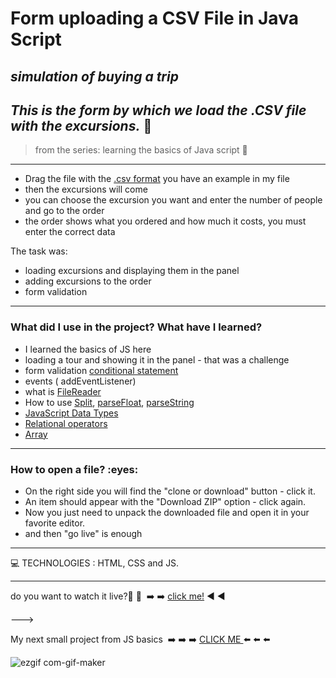 <h1> Form uploading a CSV File in Java Script </h1>

 *<h2>simulation of buying a trip</h2>*
*<h2>This is the form by which we load the .CSV file with the excursions.* :blue_book:</h2>
>from the series: learning the basics of Java script  :muscle:

----

* Drag the file with the [.csv format](https://www.howtogeek.com/348960/what-is-a-csv-file-and-how-do-i-open-it/) you have an example in my file
* then the excursions will come
* you can choose the excursion you want and enter the number of people 
  and go to the order
* the order shows what you ordered and how much it costs, you must enter the correct data


  
The task was:
- loading excursions and displaying them in the panel
- adding excursions to the order
- form validation
-------

<h3>What did I use in the project? What have I learned?</h3>

* I learned the basics of JS here
* loading a tour and showing it in the panel - that was a challenge
* form validation [conditional statement](https://developer.mozilla.org/en-US/docs/Web/JavaScript/Reference/Statements/if...else)
* events ( addEventListener)
* what is [FileReader](https://developer.mozilla.org/en-US/docs/Web/API/FileReader)
* How to use [Split](https://developer.mozilla.org/en-US/docs/Web/JavaScript/Reference/Global_Objects/String/split), [parseFloat](https://developer.mozilla.org/en-US/docs/Web/JavaScript/Reference/Global_Objects/parseFloat), [parseString](https://developer.mozilla.org/en-US/docs/Web/JavaScript/Reference/Global_Objects/JSON/parse)
* [JavaScript Data Types](https://developer.mozilla.org/en-US/docs/Web/JavaScript/Data_structures)
* [Relational operators](https://developer.mozilla.org/en-US/docs/Web/JavaScript/Reference/Operators#expressions_and_operators_by_category)
* [Array](https://developer.mozilla.org/en-US/docs/Web/JavaScript/Reference/Global_Objects/Array)

-----
<h3>How to open a file? :eyes: </h3>

* On the right side you will find the "clone or download" button - click it.
* An item should appear with the "Download ZIP" option - click again.
* Now you just need to unpack the downloaded file and open it in your favorite editor.
* and then "go live" is enough

-----




:computer: TECHNOLOGIES : HTML, CSS and  JS.

------

do you want to watch it live?📲 :calling:    :arrow_right: :arrow_right:   [click me!](https://martynakil.github.io/-form---uploading-a-CSV-file-in-JS/task-js-forms/)    :arrow_backward:    :arrow_backward:


———>

My next small project from JS basics  :arrow_right: :arrow_right: :arrow_right: [CLICK ME ](https://github.com/martynakil/-customer-panel-admin-panel-ordering-excursions-local-API)  :arrow_left: :arrow_left: :arrow_left:




    





![ezgif com-gif-maker](https://user-images.githubusercontent.com/59742201/105608297-7d68ba80-5da3-11eb-9985-39f0ea47530b.gif)
